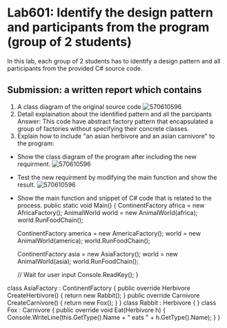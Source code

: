 # Lab601: Identify the design pattern and participants from the program (group of 2 students)

In this lab, each group of 2 students has to identify a design pattern and all participants 
from the provided C# source code. 

## Submission: a written report which contains

1. A class diagram of the original source code
![570610596](http://i.imgur.com/3slx95I.png)
2. Detail explaination about the identified pattern and all the parcipants
Answer: This code have abstract factory pattern that encapsulated a group of factories without specifying their concrete classes.
3. Explain how to include "an asian herbivore and an asian carnivore" to the program: 
  - Show the class diagram of the program after including the new requirment.
![570610596](http://i.imgur.com/BYfFstg.png)
  - Test the new requirment by modifying the main function and show the result.
![570610596](http://i.imgur.com/oM81NmB.jpg)
  - Show the main function and snippet of C# code that is related to the process.
  public static void Main()
  {
    ContinentFactory africa = new AfricaFactory();
    AnimalWorld world = new AnimalWorld(africa);
    world.RunFoodChain();
 
    ContinentFactory america = new AmericaFactory();
    world = new AnimalWorld(america);
    world.RunFoodChain();

    ContinentFactory asia = new AsiaFactory();
    world = new AnimalWorld(asia);
    world.RunFoodChain();
 
    // Wait for user input
    Console.ReadKey();
  }

  class AsiaFactory : ContinentFactory
  {
    public override Herbivore CreateHerbivore()
    {
        return new Rabbit();
    }
    public override Carnivore CreateCarnivore()
    {
        return new Fox();
    }
  }
  class Rabbit : Herbivore
  {
  }
  class Fox : Carnivore
  {
    public override void Eat(Herbivore h)
    {
      Console.WriteLine(this.GetType().Name +
      " eats " + h.GetType().Name);
    }
  }


